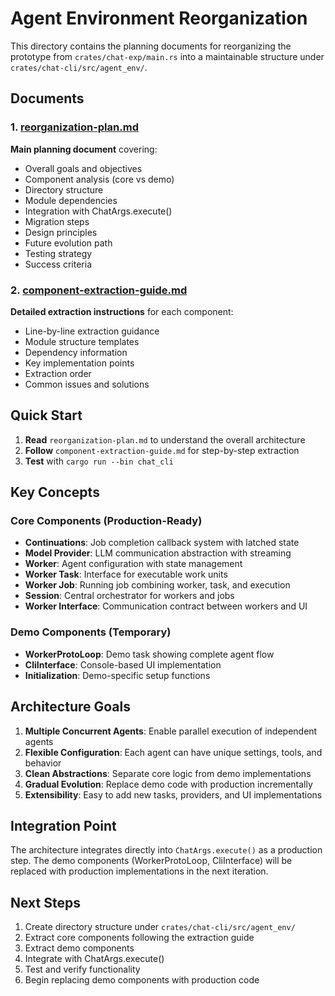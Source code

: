 # Agent Environment Reorganization

This directory contains the planning documents for reorganizing the prototype from `crates/chat-exp/main.rs` into a maintainable structure under `crates/chat-cli/src/agent_env/`.

## Documents

### 1. [reorganization-plan.md](reorganization-plan.md)
**Main planning document** covering:
- Overall goals and objectives
- Component analysis (core vs demo)
- Directory structure
- Module dependencies
- Integration with ChatArgs.execute()
- Migration steps
- Design principles
- Future evolution path
- Testing strategy
- Success criteria

### 2. [component-extraction-guide.md](component-extraction-guide.md)
**Detailed extraction instructions** for each component:
- Line-by-line extraction guidance
- Module structure templates
- Dependency information
- Key implementation points
- Extraction order
- Common issues and solutions

## Quick Start

1. **Read** `reorganization-plan.md` to understand the overall architecture
2. **Follow** `component-extraction-guide.md` for step-by-step extraction
3. **Test** with `cargo run --bin chat_cli`

## Key Concepts

### Core Components (Production-Ready)
- **Continuations**: Job completion callback system with latched state
- **Model Provider**: LLM communication abstraction with streaming
- **Worker**: Agent configuration with state management
- **Worker Task**: Interface for executable work units
- **Worker Job**: Running job combining worker, task, and execution
- **Session**: Central orchestrator for workers and jobs
- **Worker Interface**: Communication contract between workers and UI

### Demo Components (Temporary)
- **WorkerProtoLoop**: Demo task showing complete agent flow
- **CliInterface**: Console-based UI implementation
- **Initialization**: Demo-specific setup functions

## Architecture Goals

1. **Multiple Concurrent Agents**: Enable parallel execution of independent agents
2. **Flexible Configuration**: Each agent can have unique settings, tools, and behavior
3. **Clean Abstractions**: Separate core logic from demo implementations
4. **Gradual Evolution**: Replace demo code with production incrementally
5. **Extensibility**: Easy to add new tasks, providers, and UI implementations

## Integration Point

The architecture integrates directly into `ChatArgs.execute()` as a production step. The demo components (WorkerProtoLoop, CliInterface) will be replaced with production implementations in the next iteration.

## Next Steps

1. Create directory structure under `crates/chat-cli/src/agent_env/`
2. Extract core components following the extraction guide
3. Extract demo components
4. Integrate with ChatArgs.execute()
5. Test and verify functionality
6. Begin replacing demo components with production code
